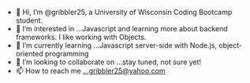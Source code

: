- 👋 Hi, I’m @gribbler25, a University of Wisconsin Coding Bootcamp student.
- 👀 I’m interested in ...Javascript and learning more about backend frameworks.  I like working with Objects.
- 🌱 I’m currently learning ...Javascript server-side with Node.js, object-oriented programming
- 💞️ I’m looking to collaborate on ...stay tuned, not sure yet!
- 📫 How to reach me ...gribbler25@yahoo.com

<!---
gribbler25/gribbler25 is a ✨ special ✨ repository because its `README.md` (this file) appears on your GitHub profile.
You can click the Preview link to take a look at your changes.
--->

